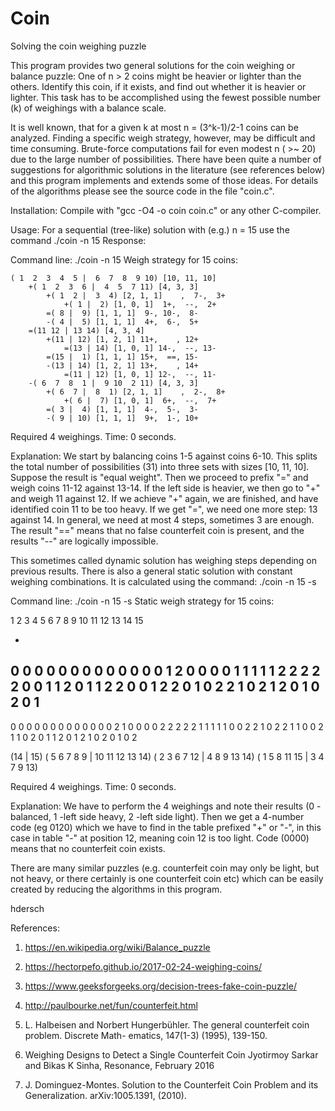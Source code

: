 # Coin
Solving the coin weighing puzzle

This program provides two general solutions for the
coin weighing or balance puzzle: One of n > 2 coins might be
heavier or lighter than the others. Identify this coin, if it
exists, and find out whether it is heavier or lighter.
This task has to be accomplished using the fewest possible number (k) 
of weighings with a balance scale.

It is well known, that for a given k at most n = (3^k-1)/2-1 coins
can be analyzed. Finding a specific weigh strategy, however, may
be difficult and time consuming. Brute-force computations fail for 
even modest n ( >~ 20) due to  the large number of possibilities.
There have been quite a number of suggestions for algorithmic solutions
in the literature (see references below) and this program implements and extends
some of those ideas. For details of the algorithms please see the source 
code in the file "coin.c". 

Installation:
Compile with "gcc -O4 -o coin coin.c" or any other C-compiler.

Usage:
For a sequential (tree-like) solution with (e.g.) n = 15 use the command
./coin -n 15
Response:

Command line:  ./coin -n 15
Weigh strategy for 15 coins:

    ( 1  2  3  4  5 |  6  7  8  9 10) [10, 11, 10] 
        +( 1  2  3  6 |  4  5  7 11) [4, 3, 3] 
            +( 1  2 |  3  4) [2, 1, 1]    ,  7-,  3+
                +( 1 |  2) [1, 0, 1]  1+,  --,  2+
            =( 8 |  9) [1, 1, 1]  9-, 10-,  8-
            -( 4 |  5) [1, 1, 1]  4+,  6-,  5+
        =(11 12 | 13 14) [4, 3, 4] 
            +(11 | 12) [1, 2, 1] 11+,    , 12+
                =(13 | 14) [1, 0, 1] 14-,  --, 13-
            =(15 |  1) [1, 1, 1] 15+,  ==, 15-
            -(13 | 14) [1, 2, 1] 13+,    , 14+
                =(11 | 12) [1, 0, 1] 12-,  --, 11-
        -( 6  7  8  1 |  9 10  2 11) [4, 3, 3] 
            +( 6  7 |  8  1) [2, 1, 1]    ,  2-,  8+
                +( 6 |  7) [1, 0, 1]  6+,  --,  7+
            =( 3 |  4) [1, 1, 1]  4-,  5-,  3-
            -( 9 | 10) [1, 1, 1]  9+,  1-, 10+

Required 4 weighings. Time: 0 seconds.

Explanation: 
We start by balancing coins 1-5 against coins 6-10.
This splits the total number of possibilities (31) into three sets 
with sizes [10, 11, 10]. Suppose the result is "equal weight".
Then we proceed to prefix "=" and weigh coins 11-12 against 13-14.
If the left side is heavier, we then go to "+" and weigh 11 against 12.
If we achieve "+" again, we are finished, and have identified coin 11
to be too heavy. If we get "=", we need one more step: 13 against 14.
In general, we need at most 4 steps, sometimes 3 are enough.
The result "==" means that no false counterfeit coin is present,
and the results "--" are logically impossible.

This sometimes called dynamic solution has weighing steps depending
on previous results. There is also a general static solution with constant
weighing combinations. It is calculated using the command:
./coin -n 15 -s


Command line:  ./coin -n 15 -s
Static weigh strategy for 15 coins:

 1  2  3  4  5  6  7  8  9 10 11 12 13 14 15 

+
 0  0  0  0  0  0  0  0  0  0  0  0  0  1  2 
 0  0  0  0  1  1  1  1  1  2  2  2  2  2  0 
 0  1  1  2  0  1  1  2  2  0  0  1  2  2  0 
 1  0  2  2  1  0  2  1  2  0  1  0  2  0  1 
-
 0  0  0  0  0  0  0  0  0  0  0  0  0  2  1 
 0  0  0  0  2  2  2  2  2  1  1  1  1  1  0 
 0  2  2  1  0  2  2  1  1  0  0  2  1  1  0 
 2  0  1  1  2  0  1  2  1  0  2  0  1  0  2 

(14 | 15)
( 5  6  7  8  9 | 10 11 12 13 14)
( 2  3  6  7 12 |  4  8  9 13 14)
( 1  5  8 11 15 |  3  4  7  9 13)

Required 4 weighings. Time: 0 seconds.

Explanation:
We have to perform the 4 weighings and note their
results (0 - balanced, 1 -left side heavy, 2 -left side light).
Then we get a 4-number code (eg 0120) which we have to find 
in the table prefixed "+" or "-", in this case in table "-"
at position 12, meaning coin 12 is too light.
Code (0000) means that no counterfeit coin exists.

There are many similar puzzles (e.g. counterfeit coin may only be
light, but not heavy, or there certainly is one counterfeit coin etc)
which can be easily created by reducing the algorithms in this program.

hdersch




References:
1. https://en.wikipedia.org/wiki/Balance_puzzle

2. https://hectorpefo.github.io/2017-02-24-weighing-coins/

3. https://www.geeksforgeeks.org/decision-trees-fake-coin-puzzle/

4. http://paulbourke.net/fun/counterfeit.html

5. L. Halbeisen and Norbert Hungerbühler. The general counterfeit coin problem. Discrete Math-
ematics, 147(1-3) (1995), 139-150.

6. Weighing Designs to Detect a Single Counterfeit Coin
Jyotirmoy Sarkar and Bikas K Sinha,  Resonance, February 2016

7. J. Dominguez-Montes. Solution to the Counterfeit Coin Problem and its Generalization.
arXiv:1005.1391, (2010).



